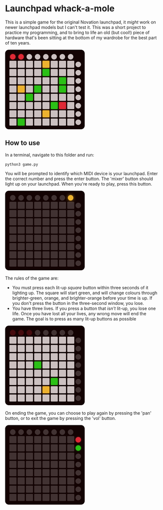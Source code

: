 # Launchpad whack-a-mole

This is a simple game for the original Novation launchpad, it _might_ work
on newer launchpad models but I can't test it. This was a short project to
practice my programming, and to bring to life an old (but cool!) piece of
hardware that's been sitting at the bottom of my wardrobe for the best
part of ten years.

![example of gameplay](images/overview.png)

## How to use

In a terminal, navigate to this folder and run:

```
python3 game.py
```

You will be prompted to identify which MIDI device is your launchpad. Enter
the correct number and press the enter button. The 'mixer' button should
light up on your launchpad. When you're ready to play, press this button.

![image showing the mixer button lit-up](images/start.png)

The rules of the game are:
- You must press each lit-up _square_ button within three seconds of it
  lighting up. The square will start green, and will change colours
  through brighter-green, orange, and brighter-orange before your time is
  up. If you don't press the button in the three-second window, you lose.
- You have three lives. If you press a button that _isn't_ lit-up, you lose
  one life. Once you have lost all your lives, any wrong move will end the
  game.
The goal is to press as many lit-up buttons as possible

![image showing some lit-up squares](images/game.png)

On ending the game, you can choose to play again by pressing the 'pan'
button, or to exit the game by pressing the 'vol' button.

![image showing the two play-again option buttons](images/play_again.png)

